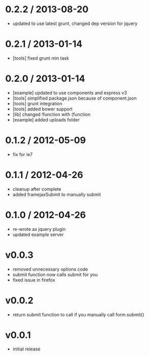 
0.2.2 / 2013-08-20 
==================

  * updated to use latest grunt, changed dep version for jquery

0.2.1 / 2013-01-14 
==================

  * [tools] fixed grunt min task

0.2.0 / 2013-01-14 
==================

  * [example] updated to use components and express v3
  * [tools] simplified package.json because of component.json
  * [tools] grunt integration
  * [tools] added bower support
  * [lib] changed !function with (function
  * [example] added uploads folder

0.1.2 / 2012-05-09 
==================

  * fix for ie7

0.1.1 / 2012-04-26 
==================

  * cleanup after complete
  * added framejaxSubmit to manually submit

0.1.0 / 2012-04-26 
==================

  * re-wrote as jquery plugin
  * updated example server

# v0.0.3
- removed unnecessary options code
- submit function now calls submit for you
- fixed issue in firefox
# v0.0.2
- return submit function to call if you manually call form.submit()
# v0.0.1
- initial release
